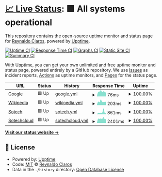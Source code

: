 # [📈 Live Status](https://rclaros.github.io/pages-stack): <!--live status--> **🟩 All systems operational**

This repository contains the open-source uptime monitor and status page for [Reynaldo Claros](http://claros-dev.blogspot.com), powered by [Upptime](https://github.com/upptime/upptime).

[![Uptime CI](https://github.com/rclaros/pages-stack/workflows/Uptime%20CI/badge.svg)](https://github.com/rclaros/pages-stack/actions?query=workflow%3A%22Uptime+CI%22)
[![Response Time CI](https://github.com/rclaros/pages-stack/workflows/Response%20Time%20CI/badge.svg)](https://github.com/rclaros/pages-stack/actions?query=workflow%3A%22Response+Time+CI%22)
[![Graphs CI](https://github.com/rclaros/pages-stack/workflows/Graphs%20CI/badge.svg)](https://github.com/rclaros/pages-stack/actions?query=workflow%3A%22Graphs+CI%22)
[![Static Site CI](https://github.com/rclaros/pages-stack/workflows/Static%20Site%20CI/badge.svg)](https://github.com/rclaros/pages-stack/actions?query=workflow%3A%22Static+Site+CI%22)
[![Summary CI](https://github.com/rclaros/pages-stack/workflows/Summary%20CI/badge.svg)](https://github.com/rclaros/pages-stack/actions?query=workflow%3A%22Summary+CI%22)

With [Upptime](https://upptime.js.org), you can get your own unlimited and free uptime monitor and status page, powered entirely by a GitHub repository. We use [Issues](https://github.com/rclaros/pages-stack/issues) as incident reports, [Actions](https://github.com/rclaros/pages-stack/actions) as uptime monitors, and [Pages](https://rclaros.github.io/pages-stack) for the status page.

<!--start: status pages-->
<!-- This summary is generated by Upptime (https://github.com/upptime/upptime) -->
<!-- Do not edit this manually, your changes will be overwritten -->
<!-- prettier-ignore -->
| URL | Status | History | Response Time | Uptime |
| --- | ------ | ------- | ------------- | ------ |
| <img alt="" src="https://icons.duckduckgo.com/ip3/www.google.com.ico" height="13"> [Google](https://www.google.com) | 🟩 Up | [google.yml](https://github.com/rclaros/pages-stack/commits/HEAD/history/google.yml) | <details><summary><img alt="Response time graph" src="./graphs/google/response-time-week.png" height="20"> 76ms</summary><br><a href="https://rclaros.github.io/pages-stack/history/google"><img alt="Response time 113" src="https://img.shields.io/endpoint?url=https%3A%2F%2Fraw.githubusercontent.com%2Frclaros%2Fpages-stack%2FHEAD%2Fapi%2Fgoogle%2Fresponse-time.json"></a><br><a href="https://rclaros.github.io/pages-stack/history/google"><img alt="24-hour response time 72" src="https://img.shields.io/endpoint?url=https%3A%2F%2Fraw.githubusercontent.com%2Frclaros%2Fpages-stack%2FHEAD%2Fapi%2Fgoogle%2Fresponse-time-day.json"></a><br><a href="https://rclaros.github.io/pages-stack/history/google"><img alt="7-day response time 76" src="https://img.shields.io/endpoint?url=https%3A%2F%2Fraw.githubusercontent.com%2Frclaros%2Fpages-stack%2FHEAD%2Fapi%2Fgoogle%2Fresponse-time-week.json"></a><br><a href="https://rclaros.github.io/pages-stack/history/google"><img alt="30-day response time 80" src="https://img.shields.io/endpoint?url=https%3A%2F%2Fraw.githubusercontent.com%2Frclaros%2Fpages-stack%2FHEAD%2Fapi%2Fgoogle%2Fresponse-time-month.json"></a><br><a href="https://rclaros.github.io/pages-stack/history/google"><img alt="1-year response time 117" src="https://img.shields.io/endpoint?url=https%3A%2F%2Fraw.githubusercontent.com%2Frclaros%2Fpages-stack%2FHEAD%2Fapi%2Fgoogle%2Fresponse-time-year.json"></a></details> | <details><summary><a href="https://rclaros.github.io/pages-stack/history/google">100.00%</a></summary><a href="https://rclaros.github.io/pages-stack/history/google"><img alt="All-time uptime 100.00%" src="https://img.shields.io/endpoint?url=https%3A%2F%2Fraw.githubusercontent.com%2Frclaros%2Fpages-stack%2FHEAD%2Fapi%2Fgoogle%2Fuptime.json"></a><br><a href="https://rclaros.github.io/pages-stack/history/google"><img alt="24-hour uptime 100.00%" src="https://img.shields.io/endpoint?url=https%3A%2F%2Fraw.githubusercontent.com%2Frclaros%2Fpages-stack%2FHEAD%2Fapi%2Fgoogle%2Fuptime-day.json"></a><br><a href="https://rclaros.github.io/pages-stack/history/google"><img alt="7-day uptime 100.00%" src="https://img.shields.io/endpoint?url=https%3A%2F%2Fraw.githubusercontent.com%2Frclaros%2Fpages-stack%2FHEAD%2Fapi%2Fgoogle%2Fuptime-week.json"></a><br><a href="https://rclaros.github.io/pages-stack/history/google"><img alt="30-day uptime 100.00%" src="https://img.shields.io/endpoint?url=https%3A%2F%2Fraw.githubusercontent.com%2Frclaros%2Fpages-stack%2FHEAD%2Fapi%2Fgoogle%2Fuptime-month.json"></a><br><a href="https://rclaros.github.io/pages-stack/history/google"><img alt="1-year uptime 100.00%" src="https://img.shields.io/endpoint?url=https%3A%2F%2Fraw.githubusercontent.com%2Frclaros%2Fpages-stack%2FHEAD%2Fapi%2Fgoogle%2Fuptime-year.json"></a></details>
| <img alt="" src="https://icons.duckduckgo.com/ip3/en.wikipedia.org.ico" height="13"> [Wikipedia](https://en.wikipedia.org) | 🟩 Up | [wikipedia.yml](https://github.com/rclaros/pages-stack/commits/HEAD/history/wikipedia.yml) | <details><summary><img alt="Response time graph" src="./graphs/wikipedia/response-time-week.png" height="20"> 203ms</summary><br><a href="https://rclaros.github.io/pages-stack/history/wikipedia"><img alt="Response time 202" src="https://img.shields.io/endpoint?url=https%3A%2F%2Fraw.githubusercontent.com%2Frclaros%2Fpages-stack%2FHEAD%2Fapi%2Fwikipedia%2Fresponse-time.json"></a><br><a href="https://rclaros.github.io/pages-stack/history/wikipedia"><img alt="24-hour response time 181" src="https://img.shields.io/endpoint?url=https%3A%2F%2Fraw.githubusercontent.com%2Frclaros%2Fpages-stack%2FHEAD%2Fapi%2Fwikipedia%2Fresponse-time-day.json"></a><br><a href="https://rclaros.github.io/pages-stack/history/wikipedia"><img alt="7-day response time 203" src="https://img.shields.io/endpoint?url=https%3A%2F%2Fraw.githubusercontent.com%2Frclaros%2Fpages-stack%2FHEAD%2Fapi%2Fwikipedia%2Fresponse-time-week.json"></a><br><a href="https://rclaros.github.io/pages-stack/history/wikipedia"><img alt="30-day response time 171" src="https://img.shields.io/endpoint?url=https%3A%2F%2Fraw.githubusercontent.com%2Frclaros%2Fpages-stack%2FHEAD%2Fapi%2Fwikipedia%2Fresponse-time-month.json"></a><br><a href="https://rclaros.github.io/pages-stack/history/wikipedia"><img alt="1-year response time 200" src="https://img.shields.io/endpoint?url=https%3A%2F%2Fraw.githubusercontent.com%2Frclaros%2Fpages-stack%2FHEAD%2Fapi%2Fwikipedia%2Fresponse-time-year.json"></a></details> | <details><summary><a href="https://rclaros.github.io/pages-stack/history/wikipedia">100.00%</a></summary><a href="https://rclaros.github.io/pages-stack/history/wikipedia"><img alt="All-time uptime 100.00%" src="https://img.shields.io/endpoint?url=https%3A%2F%2Fraw.githubusercontent.com%2Frclaros%2Fpages-stack%2FHEAD%2Fapi%2Fwikipedia%2Fuptime.json"></a><br><a href="https://rclaros.github.io/pages-stack/history/wikipedia"><img alt="24-hour uptime 100.00%" src="https://img.shields.io/endpoint?url=https%3A%2F%2Fraw.githubusercontent.com%2Frclaros%2Fpages-stack%2FHEAD%2Fapi%2Fwikipedia%2Fuptime-day.json"></a><br><a href="https://rclaros.github.io/pages-stack/history/wikipedia"><img alt="7-day uptime 100.00%" src="https://img.shields.io/endpoint?url=https%3A%2F%2Fraw.githubusercontent.com%2Frclaros%2Fpages-stack%2FHEAD%2Fapi%2Fwikipedia%2Fuptime-week.json"></a><br><a href="https://rclaros.github.io/pages-stack/history/wikipedia"><img alt="30-day uptime 100.00%" src="https://img.shields.io/endpoint?url=https%3A%2F%2Fraw.githubusercontent.com%2Frclaros%2Fpages-stack%2FHEAD%2Fapi%2Fwikipedia%2Fuptime-month.json"></a><br><a href="https://rclaros.github.io/pages-stack/history/wikipedia"><img alt="1-year uptime 100.00%" src="https://img.shields.io/endpoint?url=https%3A%2F%2Fraw.githubusercontent.com%2Frclaros%2Fpages-stack%2FHEAD%2Fapi%2Fwikipedia%2Fuptime-year.json"></a></details>
| <img alt="" src="https://icons.duckduckgo.com/ip3/sotech.com.pe.ico" height="13"> [Sotech](https://sotech.com.pe) | 🟩 Up | [sotech.yml](https://github.com/rclaros/pages-stack/commits/HEAD/history/sotech.yml) | <details><summary><img alt="Response time graph" src="./graphs/sotech/response-time-week.png" height="20"> 861ms</summary><br><a href="https://rclaros.github.io/pages-stack/history/sotech"><img alt="Response time 997" src="https://img.shields.io/endpoint?url=https%3A%2F%2Fraw.githubusercontent.com%2Frclaros%2Fpages-stack%2FHEAD%2Fapi%2Fsotech%2Fresponse-time.json"></a><br><a href="https://rclaros.github.io/pages-stack/history/sotech"><img alt="24-hour response time 260" src="https://img.shields.io/endpoint?url=https%3A%2F%2Fraw.githubusercontent.com%2Frclaros%2Fpages-stack%2FHEAD%2Fapi%2Fsotech%2Fresponse-time-day.json"></a><br><a href="https://rclaros.github.io/pages-stack/history/sotech"><img alt="7-day response time 861" src="https://img.shields.io/endpoint?url=https%3A%2F%2Fraw.githubusercontent.com%2Frclaros%2Fpages-stack%2FHEAD%2Fapi%2Fsotech%2Fresponse-time-week.json"></a><br><a href="https://rclaros.github.io/pages-stack/history/sotech"><img alt="30-day response time 2060" src="https://img.shields.io/endpoint?url=https%3A%2F%2Fraw.githubusercontent.com%2Frclaros%2Fpages-stack%2FHEAD%2Fapi%2Fsotech%2Fresponse-time-month.json"></a><br><a href="https://rclaros.github.io/pages-stack/history/sotech"><img alt="1-year response time 753" src="https://img.shields.io/endpoint?url=https%3A%2F%2Fraw.githubusercontent.com%2Frclaros%2Fpages-stack%2FHEAD%2Fapi%2Fsotech%2Fresponse-time-year.json"></a></details> | <details><summary><a href="https://rclaros.github.io/pages-stack/history/sotech">100.00%</a></summary><a href="https://rclaros.github.io/pages-stack/history/sotech"><img alt="All-time uptime 94.09%" src="https://img.shields.io/endpoint?url=https%3A%2F%2Fraw.githubusercontent.com%2Frclaros%2Fpages-stack%2FHEAD%2Fapi%2Fsotech%2Fuptime.json"></a><br><a href="https://rclaros.github.io/pages-stack/history/sotech"><img alt="24-hour uptime 100.00%" src="https://img.shields.io/endpoint?url=https%3A%2F%2Fraw.githubusercontent.com%2Frclaros%2Fpages-stack%2FHEAD%2Fapi%2Fsotech%2Fuptime-day.json"></a><br><a href="https://rclaros.github.io/pages-stack/history/sotech"><img alt="7-day uptime 100.00%" src="https://img.shields.io/endpoint?url=https%3A%2F%2Fraw.githubusercontent.com%2Frclaros%2Fpages-stack%2FHEAD%2Fapi%2Fsotech%2Fuptime-week.json"></a><br><a href="https://rclaros.github.io/pages-stack/history/sotech"><img alt="30-day uptime 92.32%" src="https://img.shields.io/endpoint?url=https%3A%2F%2Fraw.githubusercontent.com%2Frclaros%2Fpages-stack%2FHEAD%2Fapi%2Fsotech%2Fuptime-month.json"></a><br><a href="https://rclaros.github.io/pages-stack/history/sotech"><img alt="1-year uptime 93.24%" src="https://img.shields.io/endpoint?url=https%3A%2F%2Fraw.githubusercontent.com%2Frclaros%2Fpages-stack%2FHEAD%2Fapi%2Fsotech%2Fuptime-year.json"></a></details>
| <img alt="" src="https://icons.duckduckgo.com/ip3/sotechcloud.com.ico" height="13"> [Sotechcloud](https://sotechcloud.com) | 🟩 Up | [sotechcloud.yml](https://github.com/rclaros/pages-stack/commits/HEAD/history/sotechcloud.yml) | <details><summary><img alt="Response time graph" src="./graphs/sotechcloud/response-time-week.png" height="20"> 2401ms</summary><br><a href="https://rclaros.github.io/pages-stack/history/sotechcloud"><img alt="Response time 1879" src="https://img.shields.io/endpoint?url=https%3A%2F%2Fraw.githubusercontent.com%2Frclaros%2Fpages-stack%2FHEAD%2Fapi%2Fsotechcloud%2Fresponse-time.json"></a><br><a href="https://rclaros.github.io/pages-stack/history/sotechcloud"><img alt="24-hour response time 1830" src="https://img.shields.io/endpoint?url=https%3A%2F%2Fraw.githubusercontent.com%2Frclaros%2Fpages-stack%2FHEAD%2Fapi%2Fsotechcloud%2Fresponse-time-day.json"></a><br><a href="https://rclaros.github.io/pages-stack/history/sotechcloud"><img alt="7-day response time 2401" src="https://img.shields.io/endpoint?url=https%3A%2F%2Fraw.githubusercontent.com%2Frclaros%2Fpages-stack%2FHEAD%2Fapi%2Fsotechcloud%2Fresponse-time-week.json"></a><br><a href="https://rclaros.github.io/pages-stack/history/sotechcloud"><img alt="30-day response time 4360" src="https://img.shields.io/endpoint?url=https%3A%2F%2Fraw.githubusercontent.com%2Frclaros%2Fpages-stack%2FHEAD%2Fapi%2Fsotechcloud%2Fresponse-time-month.json"></a><br><a href="https://rclaros.github.io/pages-stack/history/sotechcloud"><img alt="1-year response time 2056" src="https://img.shields.io/endpoint?url=https%3A%2F%2Fraw.githubusercontent.com%2Frclaros%2Fpages-stack%2FHEAD%2Fapi%2Fsotechcloud%2Fresponse-time-year.json"></a></details> | <details><summary><a href="https://rclaros.github.io/pages-stack/history/sotechcloud">100.00%</a></summary><a href="https://rclaros.github.io/pages-stack/history/sotechcloud"><img alt="All-time uptime 70.38%" src="https://img.shields.io/endpoint?url=https%3A%2F%2Fraw.githubusercontent.com%2Frclaros%2Fpages-stack%2FHEAD%2Fapi%2Fsotechcloud%2Fuptime.json"></a><br><a href="https://rclaros.github.io/pages-stack/history/sotechcloud"><img alt="24-hour uptime 100.00%" src="https://img.shields.io/endpoint?url=https%3A%2F%2Fraw.githubusercontent.com%2Frclaros%2Fpages-stack%2FHEAD%2Fapi%2Fsotechcloud%2Fuptime-day.json"></a><br><a href="https://rclaros.github.io/pages-stack/history/sotechcloud"><img alt="7-day uptime 100.00%" src="https://img.shields.io/endpoint?url=https%3A%2F%2Fraw.githubusercontent.com%2Frclaros%2Fpages-stack%2FHEAD%2Fapi%2Fsotechcloud%2Fuptime-week.json"></a><br><a href="https://rclaros.github.io/pages-stack/history/sotechcloud"><img alt="30-day uptime 41.50%" src="https://img.shields.io/endpoint?url=https%3A%2F%2Fraw.githubusercontent.com%2Frclaros%2Fpages-stack%2FHEAD%2Fapi%2Fsotechcloud%2Fuptime-month.json"></a><br><a href="https://rclaros.github.io/pages-stack/history/sotechcloud"><img alt="1-year uptime 64.27%" src="https://img.shields.io/endpoint?url=https%3A%2F%2Fraw.githubusercontent.com%2Frclaros%2Fpages-stack%2FHEAD%2Fapi%2Fsotechcloud%2Fuptime-year.json"></a></details>

<!--end: status pages-->

[**Visit our status website →**](https://rclaros.github.io/pages-stack)

## 📄 License

- Powered by: [Upptime](https://github.com/upptime/upptime)
- Code: [MIT](./LICENSE) © [Reynaldo Claros](http://claros-dev.blogspot.com)
- Data in the `./history` directory: [Open Database License](https://opendatacommons.org/licenses/odbl/1-0/)
